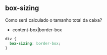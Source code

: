 ## box-sizing

Como será calculado o tamanho total da caixa?

- content-box|border-box

```css
div {
  box-sizing: border-box;
}
```